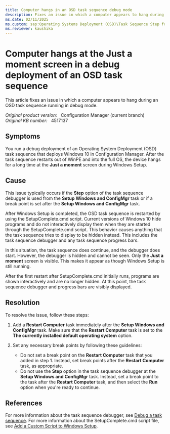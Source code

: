 ```yaml
---
title: Computer hangs in an OSD task sequence debug mode
description: Fixes an issue in which a computer appears to hang during an OSD task sequence running in debug mode.
ms.date: 02/11/2025
ms.custom: sap:Operating Systems Deployment (OSD)\Task Sequence Step for Other Operations
ms.reviewer: kaushika
---
```

# Computer hangs at the Just a moment screen in a debug deployment of an OSD task sequence

This article fixes an issue in which a computer appears to hang during an OSD task sequence running in debug mode.

_Original product version:_ &nbsp; Configuration Manager (current branch)  
_Original KB number:_ &nbsp; 4517137

## Symptoms

You run a debug deployment of an Operating System Deployment (OSD) task sequence that deploys Windows 10 in Configuration Manager. After the task sequence restarts out of WinPE and into the full OS, the device hangs for a long time at the **Just a moment** screen during Windows Setup.

## Cause

This issue typically occurs if the **Step** option of the task sequence debugger is used from the **Setup Windows and ConfigMgr** task or if a break point is set after the **Setup Windows and ConfigMgr** task.

After Windows Setup is completed, the OSD task sequence is restarted by using the SetupComplete.cmd script. Current versions of Windows 10 hide programs and do not interactively display them when they are started through the SetupComplete.cmd script. This behavior causes anything that the task sequence tries to display to be hidden instead. This includes the task sequence debugger and any task sequence progress bars.

In this situation, the task sequence does continue, and the debugger does start. However, the debugger is hidden and cannot be seen. Only the **Just a moment** screen is visible. This makes it appear as though Windows Setup is still running.

After the first restart after SetupComplete.cmd initially runs, programs are shown interactively and are no longer hidden. At this point, the task sequence debugger and progress bars are visibly displayed.

## Resolution

To resolve the issue, follow these steps:

1. Add a **Restart Computer** task immediately after the **Setup Windows and ConfigMgr** task. Make sure that the **Restart Computer** task is set to the **The currently installed default operating system** option.

2. Set any necessary break points by following these guidelines:

   - Do not set a break point on the **Restart Computer** task that you added in step 1. Instead, set break points after the **Restart Computer** task, as appropriate.
   - Do not use the **Step** option in the task sequence debugger at the **Setup Windows and ConfigMgr** task. Instead, set a break point to the task after the **Restart Computer** task, and then select the **Run** option when you're ready to continue.

## References

For more information about the task sequence debugger, see [Debug a task sequence](/mem/configmgr/osd/deploy-use/debug-task-sequence).
For more information about the SetupComplete.cmd script file, see [Add a Custom Script to Windows Setup](/windows-hardware/manufacture/desktop/add-a-custom-script-to-windows-setup).
